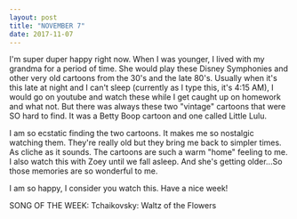 ```yaml
---
layout: post
title: "NOVEMBER 7"
date: 2017-11-07
---
```

I'm super duper happy right now. When I was younger, I lived with my grandma for a period of time. She would play these Disney Symphonies and other very old cartoons from the 30's and the late 80's. Usually when it's this late at night and I can't sleep (currently as I type this, it's 4:15 AM), I would go on youtube and watch these while I get caught up on homework and what not. But there was always these two "vintage" cartoons that were SO hard to find. It was a Betty Boop cartoon and one called Little Lulu.  

I am so ecstatic finding the two cartoons. It makes me so nostalgic watching them. They're really old but they bring me back to simpler times. As cliche as it sounds. The cartoons are such a warm "home" feeling to me. I also watch this with Zoey until we fall asleep. And she's getting older...So those memories are so wonderful to me.

I am so happy, I consider you watch this. Have a nice week!

 SONG OF THE WEEK: Tchaikovsky: Waltz of the Flowers
